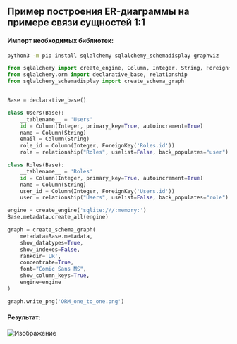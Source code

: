## Пример построения ER-диаграммы на примере связи сущностей 1:1
#### Импорт необходимых библиотек:
```cmd
python3 -m pip install sqlalchemy sqlalchemy_schemadisplay graphviz
```


```python
from sqlalchemy import create_engine, Column, Integer, String, ForeignKey
from sqlalchemy.orm import declarative_base, relationship
from sqlalchemy_schemadisplay import create_schema_graph


Base = declarative_base()

class Users(Base):
    __tablename__ = 'Users'
    id = Column(Integer, primary_key=True, autoincrement=True)
    name = Column(String)
    email = Column(String)
    role_id = Column(Integer, ForeignKey('Roles.id')) 
    role = relationship("Roles", uselist=False, back_populates="user")

class Roles(Base):
    __tablename__ = 'Roles'
    id = Column(Integer, primary_key=True, autoincrement=True)
    name = Column(String)
    user_id = Column(Integer, ForeignKey('Users.id'))
    user = relationship("Users", uselist=False, back_populates="role")

engine = create_engine('sqlite:///:memory:')
Base.metadata.create_all(engine)

graph = create_schema_graph(
    metadata=Base.metadata,  
    show_datatypes=True,   
    show_indexes=False,
    rankdir='LR',
    concentrate=True,
    font="Comic Sans MS",
    show_column_keys=True,
    engine=engine
)

graph.write_png('ORM_one_to_one.png')
```

#### Результат:
![Изображение](https://upload.wikimedia.org/wikipedia/commons/thumb/4/48/Markdown-mark.svg/1920px-Markdown-mark.svg.png "Логотип Markdown")

